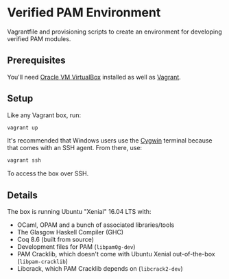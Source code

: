 # Verified PAM Environment
Vagrantfile and provisioning scripts to create an environment for developing verified PAM modules.

## Prerequisites
You'll need [Oracle VM VirtualBox](https://www.virtualbox.org/wiki/Downloads) installed as well as [Vagrant](https://www.vagrantup.com/downloads.html).

## Setup
Like any Vagrant box, run:

```bash
vagrant up
```

It's recommended that Windows users use the [Cygwin](https://www.cygwin.com/) terminal because that comes with an SSH agent. From there, use:

```bash
vagrant ssh
```

To access the box over SSH.

## Details
The box is running Ubuntu "Xenial" 16.04 LTS with:

* OCaml, OPAM and a bunch of associated libraries/tools
* The Glasgow Haskell Compiler (GHC)
* Coq 8.6 (built from source)
* Development files for PAM (`libpam0g-dev`)
* PAM Cracklib, which doesn't come with Ubuntu Xenial out-of-the-box (`libpam-cracklib`)
* Libcrack, which PAM Cracklib depends on (`libcrack2-dev`)
